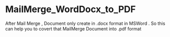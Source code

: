 # MailMerge_WordDocx_to_PDF
 After Mail Merge , Document only create in .docx format in MSWord . So this can help you to covert that MailMerge Document into .pdf format
